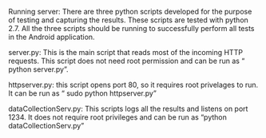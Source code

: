 Running server: There are three python scripts developed for the purpose of testing and capturing the results. These scripts are tested with python 2.7. All the three scripts should be running to successfully perform all tests in the Android application.

server.py: This is the main script that reads most of the incoming HTTP requests. This script does not need root permission and can be run as “ python server.py”. 

httpserver.py: this script opens port 80, so it requires root privelages to run. It can be run as “ sudo python httpserver.py”

dataCollectionServ.py: This scripts logs all the results and listens on port 1234. It does not require root privileges and can be run as “python dataCollectionServ.py”

